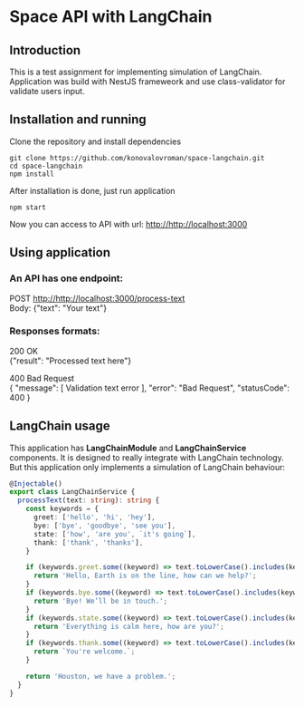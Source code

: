 # Space API with LangChain

## Introduction
<p>This is a test assignment for implementing simulation of LangChain. Application was build with NestJS frameweork and use class-validator for validate users input.</p>


## Installation and running
Clone the repository and install dependencies

```
git clone https://github.com/konovalovroman/space-langchain.git
cd space-langchain
npm install
```

After installation is done, just run application

```
npm start
```
Now you can access to API with url:
[http://http://localhost:3000](http://localhost:3000)

## Using application
### An API has one endpoint:
POST [http://http://localhost:3000/process-text](http://localhost:3000/process-text)
<br>
Body: {"text": "Your text"}

### Responses formats:

200 OK
<br> 
{"result": "Processed text here"}


400 Bad Request 
<br> 
{
    "message": [
        Validation text error
    ],
    "error": "Bad Request",
    "statusCode": 400
}


## LangСhain usage
This application has **LangChainModule** and **LangChainService** components. It is designed to really integrate with LangChain technology. But this application only implements a simulation of LangChain behaviour:

```typescript
@Injectable()
export class LangChainService {
  processText(text: string): string {
    const keywords = {
      greet: ['hello', 'hi', 'hey'],
      bye: ['bye', 'goodbye', 'see you'],
      state: ['how', 'are you', `it's going`],
      thank: ['thank', 'thanks'],
    }

    if (keywords.greet.some((keyword) => text.toLowerCase().includes(keyword))) {
      return 'Hello, Earth is on the line, how can we help?';
    }
    if (keywords.bye.some((keyword) => text.toLowerCase().includes(keyword))) {
      return 'Bye! We’ll be in touch.';
    }
    if (keywords.state.some((keyword) => text.toLowerCase().includes(keyword))) {
      return 'Everything is calm here, how are you?';
    }
    if (keywords.thank.some((keyword) => text.toLowerCase().includes(keyword))) {
      return `You're welcome.`;
    }

    return 'Houston, we have a problem.';
  }
}
```

